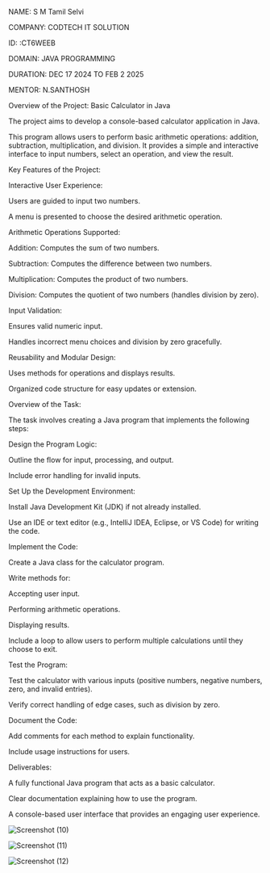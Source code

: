 NAME:  S M Tamil Selvi

COMPANY: CODTECH IT SOLUTION

ID: :CT6WEEB

DOMAIN: JAVA PROGRAMMING

DURATION: DEC 17 2024 TO FEB 2 2025

MENTOR: N.SANTHOSH

Overview of the Project: Basic Calculator in Java

The project aims to develop a console-based calculator application in Java.

This program allows users to perform basic arithmetic operations: addition, subtraction, multiplication, and division. It provides a simple and interactive interface to input numbers, select an operation, and view the result.

Key Features of the Project:

Interactive User Experience:

Users are guided to input two numbers.

A menu is presented to choose the desired arithmetic operation.

Arithmetic Operations Supported:

Addition: Computes the sum of two numbers.

Subtraction: Computes the difference between two numbers.

Multiplication: Computes the product of two numbers.

Division: Computes the quotient of two numbers (handles division by zero).

Input Validation:

Ensures valid numeric input.

Handles incorrect menu choices and division by zero gracefully.

Reusability and Modular Design:

Uses methods for operations and displays results.

Organized code structure for easy updates or extension.

Overview of the Task:

The task involves creating a Java program that implements the following steps:

Design the Program Logic:

Outline the flow for input, processing, and output.

Include error handling for invalid inputs.

Set Up the Development Environment:

Install Java Development Kit (JDK) if not already installed.

Use an IDE or text editor (e.g., IntelliJ IDEA, Eclipse, or VS Code) for writing the code.

Implement the Code:

Create a Java class for the calculator program.

Write methods for:

Accepting user input.

Performing arithmetic operations.

Displaying results.

Include a loop to allow users to perform multiple calculations until they choose to exit.

Test the Program:

Test the calculator with various inputs (positive numbers, negative numbers, zero, and invalid entries).

Verify correct handling of edge cases, such as division by zero.

Document the Code:

Add comments for each method to explain functionality.

Include usage instructions for users.

Deliverables:

A fully functional Java program that acts as a basic calculator.

Clear documentation explaining how to use the program.

A console-based user interface that provides an engaging user experience.

![Screenshot (10)](https://github.com/user-attachments/assets/31a4fb40-70ba-43db-98d2-8d1786418651)

![Screenshot (11)](https://github.com/user-attachments/assets/a79e562c-83d6-4602-aa28-ca977b3e66c6)

![Screenshot (12)](https://github.com/user-attachments/assets/05b1e946-daa1-430d-ad60-453d44e5ac6f)
